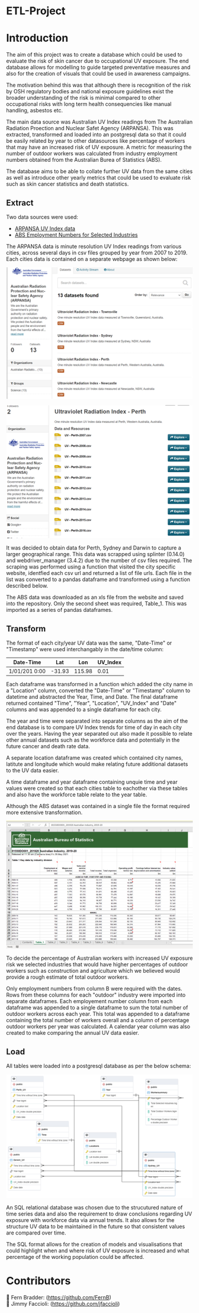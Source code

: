 # ETL-Project

# Introduction

The aim of this project was to create a database which could be used to evaluate the risk of skin cancer due to occupational UV exposure. 
The end database allows for modelling to guide targeted preventative measures and also for the creation of visuals that could be used in awareness campaigns. 

The motivation behind this was that although there is recognition of the risk by OSH regulatory bodies and national exposure guidelines exist the broader understanding of the risk is minimal compared to other occupational risks with long term health consequencies like manual handling, asbestos etc. 

The main data source was Australian UV Index readings from The Australian Radiation Proection and Nuclear Safet Agency (ARPANSA). This was extracted, transformed and loaded into an postgresql data so that it could be easily related by year to other datasources like percentage of workers that may have an
increased risk of UV exposure. A metric for measuring the number of outdoor workers was calculated from industry employment numbers obtained from the Australian Burea of Statistics (ABS).

The database aims to be able to collate further UV data from the same cities as well as introduce other yearly metrics that could be used to evaluate risk such as skin cancer statistics and death statistics.



## Extract

Two data sources were used:

* [ARPANSA UV Index data](https://data.gov.au/data/organization/australian-radiation-protection-and-nuclear-safety-agency-arpansa)
* [ABS Employment Numbers for Selected Industries](https://www.abs.gov.au/statistics/industry/industry-overview/australian-industry/2019-20)


The ARPANSA data is minute resolution UV Index readings from various cities, across several days in csv files grouped by year from 2007 to 2019. Each cities data is contained on a separate webpage as shown below:

![Initial page](cities.png)


![Example csv page](perth.png)


It was decided to obtain data for Perth, Sydney and Darwin to capture a larger geographical range. This data was scrapped using splinter (0.14.0) and webdriver_manager (3.4.2) due to the number of csv files required. 
The scraping was performed using a function that visited the city specific website, identfied each csv url and returned a list of file urls. Each file in the list was converted to a pandas dataframe and transformed using a function described below.

The ABS data was downloaded as an xls file from the website and saved into the repository. Only the second sheet was required, Table_1. This was imported as a series of pandas dataframes.


## Transform

The format of each city/year UV data was the same, "Date-Time" or "Timestamp" were used interchangably in the date/time column: 

|Date-Time|Lat|Lon|UV_Index|
|-|-|-|-|
|1/01/201 0:00|-31.93|115.98|0.01|


Each dataframe was transformed in a function which added the city name in a "Location" column, converted the "Date-Time" or "Timestamp" column to datetime and abstracted the Year, Time, and Date.
The final dataframe returned contained "Time", "Year", "Location", "UV_Index" and "Date" columns and was appended to a single dataframe for each city. 

The year and time were separated into separate columns as the aim of the end database is to compare UV Index trends for time of day in each city over the years. 
Having the year separated out also made it possible to relate other annual datasets such as the workforce data and potentially in the future cancer and death rate data.

A separate location dataframe was created which contained city names, latitute and longitude which would make relating future additional datasets to the UV data easier.

A time dataframe and year dataframe containing unquie time and year values were created so that each cities table to eachother via these tables and also have the workforce table relate to the year table.

Although the ABS dataset was contained in a single file the format required more extensive transformation.

![ABS data](abs.PNG)

To decide the percentage of Australian workers with increased UV exposure risk we selected industries that would have higher percentages of outdoor workers such as construction and agriculture which we believed would provide a rough estimate of total outdoor workers.

Only employment numbers from column B were required with the dates. Rows from these columns for each "outdoor" industry were imported into separate dataframes. 
Each employement number column from each dataframe was appended to a single dataframe to sum the total number of outdoor workers across each year.
This total was appended to a dataframe containing the total number of workers overall and a column of percentage outdoor workers per year was calculated.
A calendar year column was also created to make comparing the annual UV data easier.

## Load

All tables were loaded into a postgresql database as per the below schema:

![Final database schema](schema.png)

An SQL relational database was chosen due to the strucutured nature of time series data and also the requirement to draw conclusions regarding UV exposure with workforce data via annual trends. It also allows for the structure UV data to be maintained in the future so that consistent values are compared over time.

The SQL format allows for the creation of models and visualisations that could highlight when and where risk of UV exposure is increased and what percentage of the working population could be affected. 


# Contributors 
:small_blue_diamond: Fern Bradder: (https://github.com/FernB)  
:small_blue_diamond: Jimmy Faccioli: (https://github.com/jfaccioli)


